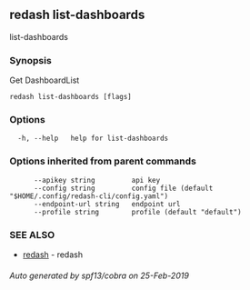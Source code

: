 ## redash list-dashboards

list-dashboards

### Synopsis

Get DashboardList

```
redash list-dashboards [flags]
```

### Options

```
  -h, --help   help for list-dashboards
```

### Options inherited from parent commands

```
      --apikey string         api key
      --config string         config file (default "$HOME/.config/redash-cli/config.yaml")
      --endpoint-url string   endpoint url
      --profile string        profile (default "default")
```

### SEE ALSO

* [redash](redash.md)	 - redash

###### Auto generated by spf13/cobra on 25-Feb-2019
